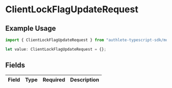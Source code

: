 # ClientLockFlagUpdateRequest

## Example Usage

```typescript
import { ClientLockFlagUpdateRequest } from "authlete-typescript-sdk/models";

let value: ClientLockFlagUpdateRequest = {};
```

## Fields

| Field       | Type        | Required    | Description |
| ----------- | ----------- | ----------- | ----------- |